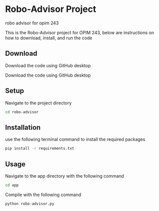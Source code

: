 # Robo-Advisor Project
robo advisor for opim 243

This is the Robo-Advisor project for OPIM 243,
below are instructions on how to download, install, and run the code

## Download

Download the code using GitHub desktop



Download the code using GitHub desktop

## Setup

Navigate to the project directory

```sh
cd robo-advisor
```


## Installation
use the following terminal command to install the required packages

```sh
pip install -r requirements.txt
```



## Usage

Navigate to the app directory with the following command

```sh
cd app
```


Compile with the following command

```sh
python robo-advisor.py
```
